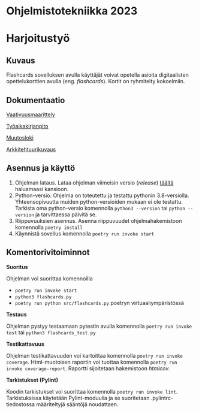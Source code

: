 # Ohjelmistotekniikka 2023

# Harjoitustyö
## Kuvaus
Flashcards sovelluksen avulla käyttäjät voivat opetella asioita digitaalisten opettelukorttien avulla (eng. *flashcards*). Kortit on ryhmitelty kokoelmiin. 



## Dokumentaatio
[Vaativuusmaarittely](https://github.com/platipus82/ot-harjoitustyo/blob/main/dokumentaatio/vaatimusmaarittely.md)

[Työaikakirjanpito](https://github.com/platipus82/ot-harjoitustyo/blob/main/dokumentaatio/tyoaikakirjanpito.md)

[Muutosloki](https://github.com/platipus82/ot-harjoitustyo/blob/main/dokumentaatio/changelog.md)

[Arkkitehtuurikuvaus](https://github.com/platipus82/ot-harjoitustyo/blob/main/dokumentaatio/arkkitehtuuri.MD)

## Asennus ja käyttö
1. Ohjelman lataus. Lataa ohjelman viimeisin versio (_release_) [täältä](https://github.com/platipus82/ot-harjoitustyo/releases/tag/viikko5) haluamaasi kansioon.
2. Python-versio. Ohjelma on toteutettu ja testattu pythonin 3.8-versiolla. Yhteensopivuutta muiden python-versioiden mukaan ei ole testattu. Tarkista oma python-versio komennolla `python3 --version` tai `python --version` ja tarvittaessa päivitä se.
3. Riippuvuuksien asennus. Asenna riippuvuudet ohjelmahakemistoon komennolla `poetry install`
4. Käynnistä sovellus komennolla `poetry run invoke start`


## Komentorivitoiminnot
**Suoritus**

Ohjelman voi suorittaa komennoilla
- `poetry run invoke start` 
- `python3 flashcards.py` 
- `poetry run python src/flashcards.py` poetryn virtuaaliympäristössä 


**Testaus**

Ohjelman pystyy testaamaan pytestin avulla komennolla `poetry run invoke test` tai `python3 flashcards_test.py`


**Testikattavuus**

Ohjelman testikattavuuden voi kartoittaa komennolla `poetry run invoke coverage`. Html-muotoisen raportin voi tuottaa komennolla `poetry run invoke coverage-report`. Raportti sijoitetaan hakemistoon _htmlcov_.

**Tarkistukset (Pylint)**

Koodin tarkistukset voi suorittaa komennolla `poetry run invoke lint`. Tarkistuksissa käytetään Pylint-moduulia ja se suoritetaan .pylintrc-tiedostossa määriteltyjä sääntöjä noudattaen.
